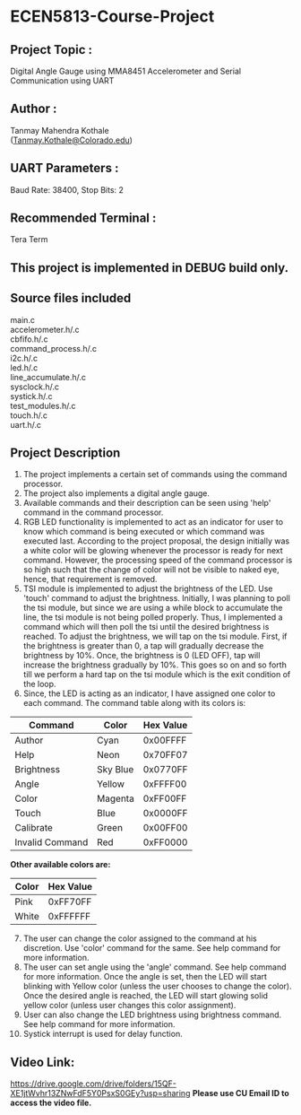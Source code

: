 # ECEN5813-Course-Project  
  
## **Project Topic**	:   
Digital Angle Gauge using MMA8451 Accelerometer and Serial Communication using UART  
  
## **Author**		:   
Tanmay Mahendra Kothale  
(Tanmay.Kothale@Colorado.edu)    
  
## **UART Parameters**	:  
Baud Rate: 38400, Stop Bits: 2  
  
## **Recommended Terminal**	:    
Tera Term  

## This project is implemented in **DEBUG** build only.

## **Source files included**  
main.c  
accelerometer.h/.c  
cbfifo.h/.c  
command_process.h/.c  
i2c.h/.c  
led.h/.c  
line_accumulate.h/.c  
sysclock.h/.c  
systick.h/.c  
test_modules.h/.c  
touch.h/.c  
uart.h/.c  
  
## **Project Description**
1. The project implements a certain set of commands using the command processor.  
2. The project also implements a digital angle gauge.  
3. Available commands and their description can be seen using 'help' command in the command processor. 
4. RGB LED functionality is implemented to act as an indicator for user to know which command is being executed or which command was executed last. According to the project proposal, the design initially was a white color will be glowing whenever the processor is ready for next command. However, the processing speed of the command processor is so high such that the change of color will not be visible to naked eye, hence, that requirement is removed.  
5. TSI module is implemented to adjust the brightness of the LED. Use 'touch' command to adjust the brightness. Initially, I was planning to poll the tsi module, but since we are using a while block to accumulate the line, the tsi module is not being polled properly. Thus, I implemented a command which will then poll the tsi until the desired brightness is reached. To adjust the brightness, we will tap on the tsi module. First, if the brightness is greater than 0, a tap will gradually decrease the brightness by 10%. Once, the brightness is 0 (LED OFF), tap will increase the brightness gradually by 10%. This goes so on and so forth till we perform a hard tap on the tsi module which is the exit condition of the loop.  
6. Since, the LED is acting as an indicator, I have assigned one color to each command. The command table along with its colors is:  
  
| Command | Color | Hex Value |
| -- | -- | -- |
| Author | Cyan | 0x00FFFF |
| Help | Neon | 0x70FF07 |
| Brightness | Sky Blue | 0x0770FF |
| Angle | Yellow | 0xFFFF00 |
| Color | Magenta | 0xFF00FF |
| Touch | Blue | 0x0000FF |
| Calibrate | Green | 0x00FF00 |
| Invalid Command | Red | 0xFF0000 |
  
**Other available colors are:**  
  
| Color | Hex Value |
| -- | -- |
| Pink | 0xFF70FF |
| White | 0xFFFFFF |
  
7. The user can change the color assigned to the command at his discretion. Use 'color' command for the same. See help command for more information.  
8. The user can set angle using the 'angle' command. See help command for more information. Once the angle is set, then the LED will start blinking with Yellow color (unless the user chooses to change the color). Once the desired angle is reached, the LED will start glowing solid yellow color (unless user changes this color assignment).  
9. User can also change the LED brightness using brightness command. See help command for more information.  
10. Systick interrupt is used for delay function.  

## **Video Link**:  
https://drive.google.com/drive/folders/15QF-XE1jtWvhr13ZNwFdF5Y0PsxS0GEy?usp=sharing
**Please use CU Email ID to access the video file.**